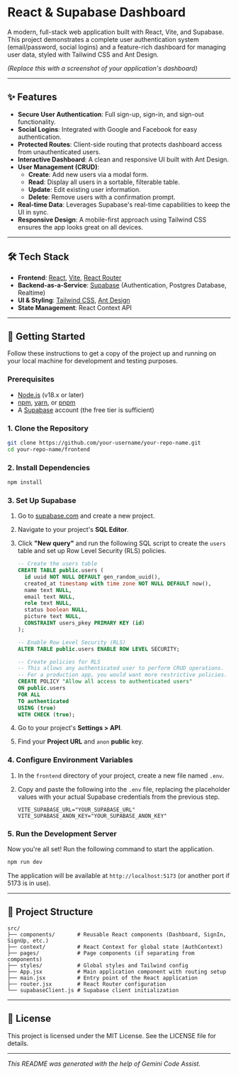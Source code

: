 # React & Supabase Dashboard

A modern, full-stack web application built with React, Vite, and Supabase. This project demonstrates a complete user authentication system (email/password, social logins) and a feature-rich dashboard for managing user data, styled with Tailwind CSS and Ant Design.

_(Replace this with a screenshot of your application's dashboard)_

---

## ✨ Features

- **Secure User Authentication**: Full sign-up, sign-in, and sign-out functionality.
- **Social Logins**: Integrated with Google and Facebook for easy authentication.
- **Protected Routes**: Client-side routing that protects dashboard access from unauthenticated users.
- **Interactive Dashboard**: A clean and responsive UI built with Ant Design.
- **User Management (CRUD)**:
  - **Create**: Add new users via a modal form.
  - **Read**: Display all users in a sortable, filterable table.
  - **Update**: Edit existing user information.
  - **Delete**: Remove users with a confirmation prompt.
- **Real-time Data**: Leverages Supabase's real-time capabilities to keep the UI in sync.
- **Responsive Design**: A mobile-first approach using Tailwind CSS ensures the app looks great on all devices.

---

## 🛠️ Tech Stack

- **Frontend**: [React](https://reactjs.org/), [Vite](https://vitejs.dev/), [React Router](https://reactrouter.com/)
- **Backend-as-a-Service**: [Supabase](https://supabase.com/) (Authentication, Postgres Database, Realtime)
- **UI & Styling**: [Tailwind CSS](https://tailwindcss.com/), [Ant Design](https://ant.design/)
- **State Management**: React Context API

---

## 🚀 Getting Started

Follow these instructions to get a copy of the project up and running on your local machine for development and testing purposes.

### Prerequisites

- [Node.js](https://nodejs.org/) (v18.x or later)
- [npm](https://www.npmjs.com/), [yarn](https://yarnpkg.com/), or [pnpm](https://pnpm.io/)
- A [Supabase](https://supabase.com/) account (the free tier is sufficient)

### 1. Clone the Repository

```bash
git clone https://github.com/your-username/your-repo-name.git
cd your-repo-name/frontend
```

### 2. Install Dependencies

```bash
npm install
```

### 3. Set Up Supabase

1.  Go to [supabase.com](https://supabase.com/) and create a new project.
2.  Navigate to your project's **SQL Editor**.
3.  Click **"New query"** and run the following SQL script to create the `users` table and set up Row Level Security (RLS) policies.

    ```sql
    -- Create the users table
    CREATE TABLE public.users (
      id uuid NOT NULL DEFAULT gen_random_uuid(),
      created_at timestamp with time zone NOT NULL DEFAULT now(),
      name text NULL,
      email text NULL,
      role text NULL,
      status boolean NULL,
      picture text NULL,
      CONSTRAINT users_pkey PRIMARY KEY (id)
    );

    -- Enable Row Level Security (RLS)
    ALTER TABLE public.users ENABLE ROW LEVEL SECURITY;

    -- Create policies for RLS
    -- This allows any authenticated user to perform CRUD operations.
    -- For a production app, you would want more restrictive policies.
    CREATE POLICY "Allow all access to authenticated users"
    ON public.users
    FOR ALL
    TO authenticated
    USING (true)
    WITH CHECK (true);
    ```

4.  Go to your project's **Settings > API**.
5.  Find your **Project URL** and `anon` **public** key.

### 4. Configure Environment Variables

1.  In the `frontend` directory of your project, create a new file named `.env`.
2.  Copy and paste the following into the `.env` file, replacing the placeholder values with your actual Supabase credentials from the previous step.

    ```env
    VITE_SUPABASE_URL="YOUR_SUPABASE_URL"
    VITE_SUPABASE_ANON_KEY="YOUR_SUPABASE_ANON_KEY"
    ```

### 5. Run the Development Server

Now you're all set! Run the following command to start the application.

```bash
npm run dev
```

The application will be available at `http://localhost:5173` (or another port if 5173 is in use).

---

## 📂 Project Structure

```
src/
├── components/       # Reusable React components (Dashboard, SignIn, SignUp, etc.)
├── context/          # React Context for global state (AuthContext)
├── pages/            # Page components (if separating from components)
├── styles/           # Global styles and Tailwind config
├── App.jsx           # Main application component with routing setup
├── main.jsx          # Entry point of the React application
├── router.jsx        # React Router configuration
└── supabaseClient.js # Supabase client initialization
```

---

## 📄 License

This project is licensed under the MIT License. See the LICENSE file for details.

---

_This README was generated with the help of Gemini Code Assist._
